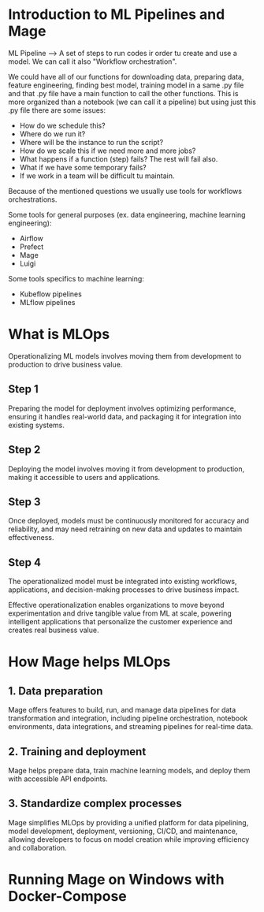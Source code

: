 # Introduction to ML Pipelines and Mage
ML Pipeline --> A set of steps to run codes ir order tu create and use a model. We can call it also "Workflow orchestration".

We could have all of our functions for downloading data, preparing data, feature engineering, finding best model, training model in a same .py file and that .py file have a main function to call the other functions. This is more organized than a notebook (we can call it a pipeline) but using just this .py file there are some issues:
* How do we schedule this?
* Where do we run it?
* Where will be the instance to run the script?
* How do we scale this if we need more and more jobs?
* What happens if a function (step) fails? The rest will fail also.
* What if we have some temporary fails?
* If we work in a team will be difficult tu maintain.

Because of the mentioned questions we usually use tools for workflows orchestrations.

Some tools for general purposes (ex. data engineering, machine learning engineering):
* Airflow
* Prefect
* Mage
* Luigi

Some tools specifics to machine learning:
* Kubeflow pipelines
* MLflow pipelines

# What is MLOps
Operationalizing ML models involves moving them from development to production to drive business value.

## Step 1
Preparing the model for deployment involves optimizing performance, ensuring it handles real-world data, and packaging it for integration into existing systems.

## Step 2
Deploying the model involves moving it from development to production, making it accessible to users and applications.

## Step 3
Once deployed, models must be continuously monitored for accuracy and reliability, and may need retraining on new data and updates to maintain effectiveness.

## Step 4
The operationalized model must be integrated into existing workflows, applications, and decision-making processes to drive business impact.

Effective operationalization enables organizations to move beyond experimentation and drive tangible value from ML at scale, powering intelligent applications that personalize the customer experience and creates real business value.

# How Mage helps MLOps
## 1. Data preparation
Mage offers features to build, run, and manage data pipelines for data transformation and integration, including pipeline orchestration, notebook environments, data integrations, and streaming pipelines for real-time data.

## 2. Training and deployment
Mage helps prepare data, train machine learning models, and deploy them with accessible API endpoints.

## 3. Standardize complex processes
Mage simplifies MLOps by providing a unified platform for data pipelining, model development, deployment, versioning, CI/CD, and maintenance, allowing developers to focus on model creation while improving efficiency and collaboration.

# Running Mage on Windows with Docker-Compose


